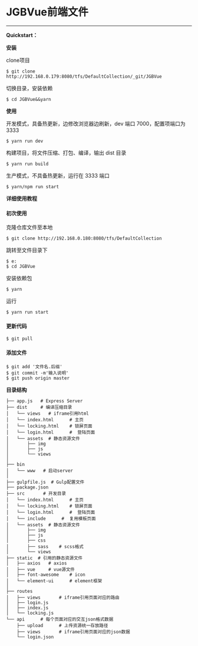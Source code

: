 # JGBVue前端文件

------

**Quickstart：**

**安装**

clone项目

    $ git clone http://192.168.0.179:8080/tfs/DefaultCollection/_git/JGBVue
    
切换目录，安装依赖

    $ cd JGBVue&&yarn

**使用**

开发模式，具备热更新，边修改浏览器边刷新，dev 端口 7000，配置项端口为 3333

    $ yarn run dev

构建项目，将文件压缩、打包、编译，输出 dist 目录

    $ yarn run build

生产模式，不具备热更新，运行在 3333 端口

    $ yarn/npm run start
    
**详细使用教程**

#### 初次使用

克隆仓库文件至本地

    $ git clone http://192.168.0.180:8080/tfs/DefaultCollection
    
跳转至文件目录下

    $ e:
	$ cd JGBVue

安装依赖包

    $ yarn

运行

    $ yarn run start
    
#### 更新代码

    $ git pull
    
#### 添加文件
    $ git add '文件名.后缀'
    $ git commit -m'输入说明'
    $ git push origin master 

**目录结构**

    ├── app.js   # Express Server
    ├── dist     # 编译压缩目录
    │   └── views   # iframe引用html
    │   └── index.html      # 主页
    │   └── locking.html    # 锁屏页面
    │   └── login.html      #  登陆页面
    │   └── assets  # 静态资源文件
    │       ├── img
    │       ├── js
    │       └── views
    │
    ├── bin
    │   └── www   # 启动server
    │
    ├── gulpfile.js  # Gulp配置文件
    ├── package.json
    ├── src       # 开发目录
    │   └── index.html      # 主页
    │   └── locking.html    # 锁屏页面
    │   └── login.html      #  登陆页面
    │   └── include      #  复用模板页面
    │   └── assets  # 静态资源文件
    │       ├── img
    │       ├── js
    │       ├── css
    │       ├── sass    # scss格式
    │       └── views
    ├── static  # 引用的静态资源文件
    │   ├── axios   # axios
    │   ├── vue     # vue源文件
    │   ├── font-awesome    # icon
    │   └── element-ui      # element框架
    │
    ├── routes
    │   ├── views       # iframe引用页面对应的路由
    │   ├── login.js
    │   ├── index.js
    │   └── locking.js
    └── api      # 每个页面对应的交互json格式数据
        ├── upload      # 上传资源统一存放路径
        ├── views       # iframe引用页面对应的json数据
        └── login.json

